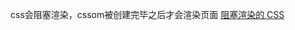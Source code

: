 css会阻塞渲染，cssom被创建完毕之后才会渲染页面
[阻塞渲染的 CSS](https://developers.google.com/web/fundamentals/performance/critical-rendering-path/render-blocking-css)


